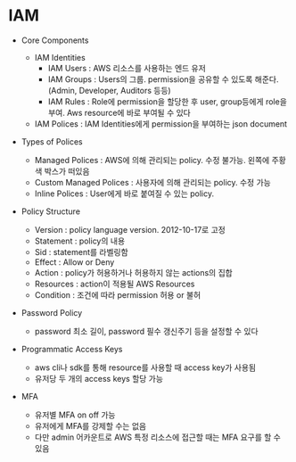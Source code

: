 # IAM
* Core Components
    * IAM Identities 
        * IAM Users : AWS 리소스를 사용하는 엔드 유저
        * IAM Groups : Users의 그룹. permission을 공유할 수 있도록 해준다. (Admin, Developer, Auditors 등등)
        * IAM Rules : Role에 permission을 할당한 후 user, group등에게 role을 부여. Aws resource에 바로 부여될 수 있다
    * IAM Polices : IAM Identities에게 permission을 부여하는 json document
    
* Types of Polices
    * Managed Polices : AWS에 의해 관리되는 policy. 수정 불가능. 왼쪽에 주황색 박스가 떠있음
    * Custom Managed Polices : 사용자에 의해 관리되는 policy. 수정 가능
    * Inline Polices : User에게 바로 붙여질 수 있는 policy. 
    
* Policy Structure
    * Version : policy language version. 2012-10-17로 고정
    * Statement : policy의 내용
    * Sid : statement를 라벨링함
    * Effect : Allow or Deny
    * Action : policy가 허용하거나 허용하지 않는 actions의 집합
    * Resources : action이 적용될 AWS Resources
    * Condition : 조건에 따라 permission 허용 or 불허
    
* Password Policy
    * password 최소 길이, password 필수 갱신주기 등을 설정할 수 있다
    
* Programmatic Access Keys
    * aws cli나 sdk를 통해 resource를 사용할 때 access key가 사용됨
    * 유저당 두 개의 access keys 할당 가능 
    
* MFA
    * 유저별 MFA on off 가능
    * 유저에게 MFA를 강제할 수는 없음
    * 다만 admin 어카운트로 AWS 특정 리소스에 접근할 때는 MFA 요구를 할 수 있음
    
        
